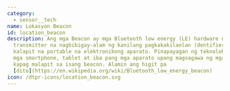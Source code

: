 ```yaml
---
category: 
  - sensor__tech
name: Lokasyon Beacon
id: location_beacon
description: Ang mga Beacon ay mga Bluetooth low energy (LE) hardware na mga
  transmitter na nagbibigay-alam ng kanilang pagkakakilanlan (dentifier) sa
  kalapit na portable na elektronikong aparato. Pinapayagan ng teknolohiya ang
  mga smartphone, tablet at iba pang mga aparato upang magsagawa ng mga aksyon
  kapag malapit sa isang beacon. Alamin ang higit pa
  [dito](https://en.wikipedia.org/wiki/Bluetooth_low_energy_beacon)
icon: /dtpr-icons/location_beacon.svg
---
```

